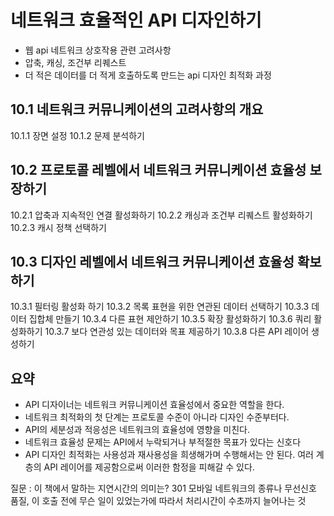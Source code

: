 # 네트워크 효율적인 API 디자인하기

- 웹 api 네트워크 상호작용 관련 고려사항
- 압축, 캐싱, 조건부 리퀘스트
- 더 적은 데이터를 더 적게 호출하도록 만드는 api 디자인 최적화 과정

## 10.1 네트워크 커뮤니케이션의 고려사항의 개요

10.1.1 장면 설정
10.1.2 문제 분석하기

## 10.2 프로토콜 레벨에서 네트워크 커뮤니케이션 효율성 보장하기

10.2.1 압축과 지속적인 연결 활성화하기
10.2.2 캐싱과 조건부 리퀘스트 활성화하기
10.2.3 캐시 정책 선택하기

## 10.3 디자인 레벨에서 네트워크 커뮤니케이션 효율성 확보하기

10.3.1 필터링 활성화 하기
10.3.2 목록 표현을 위한 연관된 데이터 선택하기
10.3.3 데이터 집합체 만들기
10.3.4 다른 표현 제안하기
10.3.5 확장 활성화하기
10.3.6 쿼리 활성화하기
10.3.7 보다 연관성 있는 데이터와 목표 제공하기
10.3.8 다른 API 레이어 생성하기

## 요약
- API 디자이너는 네트워크 커뮤니케이션 효율성에서 중요한 역할을 한다.
- 네트워크 최적화의 첫 단계는 프로토콜 수준이 아니라 디자인 수준부터다.
- API의 세분성과 적응성은 네트워크의 효율성에 영향을 미친다.
- 네트워크 효율성 문제는 API에서 누락되거나 부적절한 목표가 있다는 신호다
- API 디자인 최적화는 사용성과 재사용성을 희생해가며 수행해서는 안 된다. 여러 계층의 API 레이어를 제공함으로써 이러한 함정을 피해갈 수 있다.

질문 : 이 책에서 말하는 지연시간의 의미는? 301
모바일 네트워크의 종류나 무선신호 품질, 이 호출 전에 무슨 일이 있었는가에 따라서 처리시간이 수초까지 늘어나는 것

                                                                                                                                                                                       